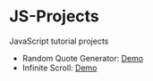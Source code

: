 # JS-Projects
JavaScript tutorial projects

- Random Quote Generator: [Demo](https://dinahbrito.github.io/JS-Projects/quote-generator/index.html)  
- Infinite Scroll: [Demo](https://github.com/dinahbrito/JS-Projects/infinite-scroll/index.html)

